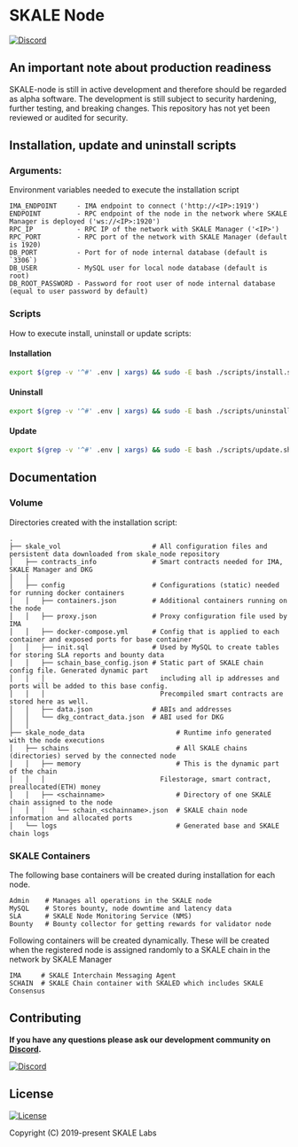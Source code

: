 # SKALE Node

[![Discord](https://img.shields.io/discord/534485763354787851.svg)](https://discord.gg/vvUtWJB)

## An important note about production readiness

SKALE-node is still in active development and therefore should be regarded as alpha software. The development is still subject to security hardening, further testing, and breaking changes. This repository has not yet been reviewed or audited for security.

## Installation, update and uninstall scripts

### Arguments:

Environment variables needed to execute the installation script

    IMA_ENDPOINT     - IMA endpoint to connect ('http://<IP>:1919')
    ENDPOINT         - RPC endpoint of the node in the network where SKALE Manager is deployed ('ws://<IP>:1920')
    RPC_IP           - RPC IP of the network with SKALE Manager ('<IP>')
    RPC_PORT         - RPC port of the network with SKALE Manager (default is 1920)
    DB_PORT          - Port for of node internal database (default is `3306`)
    DB_USER          - MySQL user for local node database (default is root)
    DB_ROOT_PASSWORD - Password for root user of node internal database (equal to user password by default)

### Scripts

How to execute install, uninstall or update scripts: 

#### Installation

```bash
export $(grep -v '^#' .env | xargs) && sudo -E bash ./scripts/install.sh
```

#### Uninstall

```bash
export $(grep -v '^#' .env | xargs) && sudo -E bash ./scripts/uninstall.sh
```

#### Update

```bash
export $(grep -v '^#' .env | xargs) && sudo -E bash ./scripts/update.sh
```

## Documentation

### Volume

Directories created with the installation script: 

    .
    ├── skale_vol                       # All configuration files and persistent data downloaded from skale_node repository
    │   ├── contracts_info              # Smart contracts needed for IMA, SKALE Manager and DKG
    │   │ 
    │   ├── config                      # Configurations (static) needed for running docker containers
    │   │   ├── containers.json         # Additional containers running on the node
    │   │   ├── proxy.json              # Proxy configuration file used by IMA  
    │   │   ├── docker-compose.yml      # Config that is applied to each container and exposed ports for base container
    │   │   ├── init.sql                # Used by MySQL to create tables for storing SLA reports and bounty data
    │   │   ├── schain_base_config.json # Static part of SKALE chain config file. Generated dynamic part 
    │   │   │                             including all ip addresses and ports will be added to this base config. 
    │   │   │                             Precompiled smart contracts are stored here as well.
    │   │   ├── data.json               # ABIs and addresses
    │   │   └── dkg_contract_data.json  # ABI used for DKG 
    │   │ 
    ├── skale_node_data                       # Runtime info generated with the node executions
    │   ├── schains                           # All SKALE chains (directories) served by the connected node
    │   │   ├── memory                        # This is the dynamic part of the chain
    │   │   │                             Filestorage, smart contract, preallocated(ETH) money
    │   │   ├── <schainname>                  # Directory of one SKALE chain assigned to the node
    │   │   │   └── schain_<schainname>.json  # SKALE chain node information and allocated ports
    │   └── logs                              # Generated base and SKALE chain logs

### SKALE Containers

The following base containers will be created during installation for each node.

    Admin    # Manages all operations in the SKALE node
    MySQL    # Stores bounty, node downtime and latency data  
    SLA      # SKALE Node Monitoring Service (NMS)
    Bounty   # Bounty collector for getting rewards for validator node

Following containers will be created dynamically. These will be created when the registered node is 
assigned randomly to a SKALE chain in the network by SKALE Manager

    IMA     # SKALE Interchain Messaging Agent
    SCHAIN  # SKALE Chain container with SKALED which includes SKALE Consensus

## Contributing

**If you have any questions please ask our development community on [Discord](http://skale.chat).**

[![Discord](https://img.shields.io/discord/534485763354787851.svg)](https://discord.gg/vvUtWJB)

## License

[![License](https://img.shields.io/github/license/skalenetwork/skale-node)](LICENSE)

Copyright (C) 2019-present SKALE Labs
